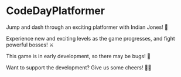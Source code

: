 # CodeDayPlatformer
Jump and dash through an exciting platformer with Indian Jones! 💨

Experience new and exciting levels as the game progresses, and fight powerful bosses! ⚔️

This game is in early development, so there may be bugs! 🐛

Want to support the development? Give us some cheers! 🥳🎉
